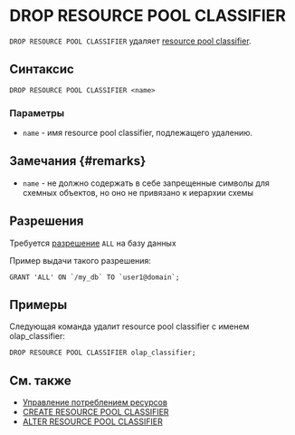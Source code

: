 # DROP RESOURCE POOL CLASSIFIER

`DROP RESOURCE POOL CLASSIFIER` удаляет [resource pool classifier](../../../../concepts/gloassary#resource-pool-classifier).

## Синтаксис

```yql
DROP RESOURCE POOL CLASSIFIER <name>
```

### Параметры

* `name` - имя resource pool classifier, подлежащего удалению.

## Замечания {#remarks}

* `name` - не должно содержать в себе запрещенные символы для схемных объектов, но оно не привязано к иерархии схемы

## Разрешения

Требуется [разрешение](../yql/reference/syntax/grant#permissions-list) `ALL` на базу данных

Пример выдачи такого разрешения:
```yql
GRANT 'ALL' ON `/my_db` TO `user1@domain`;
```

## Примеры

Следующая команда удалит resource pool classifier с именем olap_classifier:

```yql
DROP RESOURCE POOL CLASSIFIER olap_classifier;
```

## См. также

* [Управление потреблением ресурсов](../../../../dev/resource-pools-and-classifiers.md)
* [CREATE RESOURCE POOL CLASSIFIER](create-resource-pool-classifier.md)
* [ALTER RESOURCE POOL CLASSIFIER](alter-resource-pool-classifier.md)